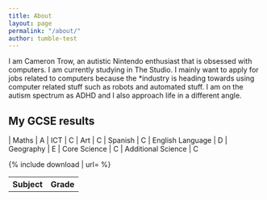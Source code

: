 ```yaml
---
title: About
layout: page
permalink: "/about/"
author: tumble-test
---
```


I am Cameron Trow, an autistic Nintendo enthusiast that is obsessed with computers. I am currently studying in The Studio.  I mainly want to apply for jobs related to computers because the *industry is heading towards using computer related stuff such as robots and automated stuff. I am on the autism spectrum as ADHD and I also approach life in a different angle.

My GCSE results
---
<table>
<tr>
<th>Subject</th>
<th>Grade</th>
</tr>
| Maths | A </tr>
| ICT | C </tr>
| Art | C </tr>
| Spanish | C </tr>
| English Language | D </tr>
| Geography | E </tr>
| Core Science | C </tr>
| Additional Science | C </tr>


{% include download | url= %}
